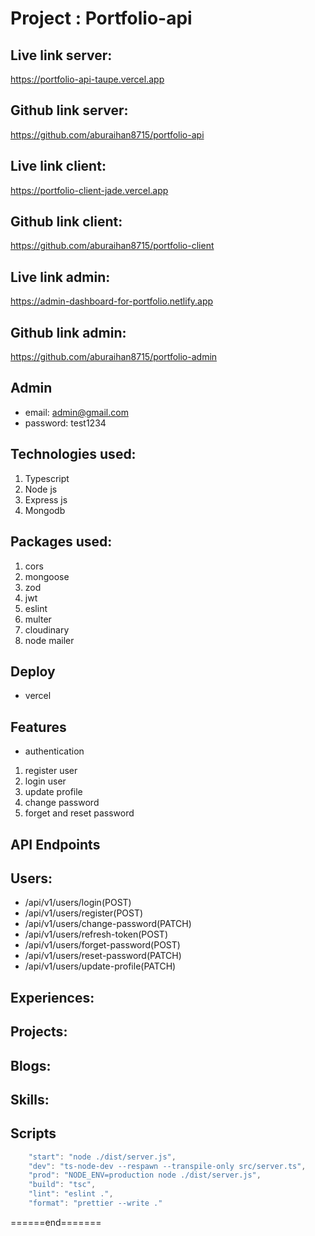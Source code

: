 # Project : Portfolio-api

## Live link server:

https://portfolio-api-taupe.vercel.app

## Github link server:

https://github.com/aburaihan8715/portfolio-api

## Live link client:

https://portfolio-client-jade.vercel.app

## Github link client:

https://github.com/aburaihan8715/portfolio-client

## Live link admin:

https://admin-dashboard-for-portfolio.netlify.app

## Github link admin:

https://github.com/aburaihan8715/portfolio-admin

## Admin

- email: admin@gmail.com
- password: test1234

## Technologies used:

1. Typescript
2. Node js
3. Express js
4. Mongodb

## Packages used:

1. cors
2. mongoose
3. zod
4. jwt
5. eslint
6. multer
7. cloudinary
8. node mailer

## Deploy

- vercel

## Features

- authentication

1. register user
2. login user
3. update profile
4. change password
5. forget and reset password

## API Endpoints

## Users:

- /api/v1/users/login(POST)
- /api/v1/users/register(POST)
- /api/v1/users/change-password(PATCH)
- /api/v1/users/refresh-token(POST)
- /api/v1/users/forget-password(POST)
- /api/v1/users/reset-password(PATCH)
- /api/v1/users/update-profile(PATCH)

## Experiences:

## Projects:

## Blogs:

## Skills:

## Scripts

```js
    "start": "node ./dist/server.js",
    "dev": "ts-node-dev --respawn --transpile-only src/server.ts",
    "prod": "NODE_ENV=production node ./dist/server.js",
    "build": "tsc",
    "lint": "eslint .",
    "format": "prettier --write ."
```

<p>======end=======</p>
